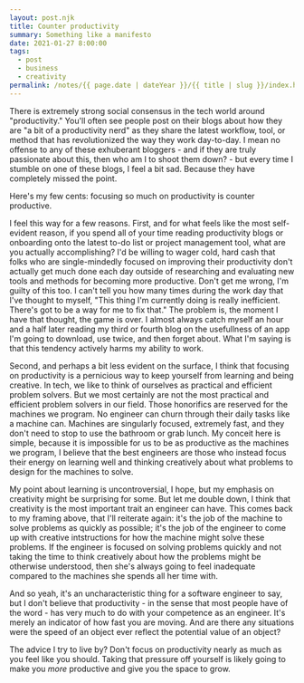 ```yaml
---
layout: post.njk
title: Counter productivity
summary: Something like a manifesto
date: 2021-01-27 8:00:00
tags:
  - post
  - business
  - creativity
permalink: /notes/{{ page.date | dateYear }}/{{ title | slug }}/index.html
---
```


There is extremely strong social consensus in the tech world around "productivity." You'll often see people post on their blogs about how they are "a bit of a productivity nerd" as they share the latest workflow, tool, or method that has revolutionized the way they work day-to-day. I mean no offense to any of these exhuberant bloggers - and if they are truly passionate about this, then who am I to shoot them down? - but every time I stumble on one of these blogs, I feel a bit sad. Because they have completely missed the point.

Here's my few cents: focusing so much on productivity is counter productive. 

I feel this way for a few reasons. First, and for what feels like the most self-evident reason, if you spend all of your time reading productivity blogs or onboarding onto the latest to-do list or project management tool, what are you actually accomplishing? I'd be willing to wager cold, hard cash that folks who are single-mindedly focused on improving their productivity don't actually get much done each day outside of researching and evaluating new tools and methods for becoming more productive. Don't get me wrong, I'm guilty of this too. I can't tell you how many times during the work day that I've thought to myself, "This thing I'm currently doing is really inefficient. There's got to be a way for me to fix that." The problem is, the moment I have that thought, the game is over. I almost always catch myself an hour and a half later reading my third or fourth blog on the usefullness of an app I'm going to download, use twice, and then forget about. What I'm saying is that this tendency actively harms my ability to work.

Second, and perhaps a bit less evident on the surface, I think that focusing on productivity is a pernicious way to keep yourself from learning and being creative. In tech, we like to think of ourselves as practical and efficient problem solvers. But we most certainly are not the most practical and efficient problem solvers in our field. Those honorifics are reserved for the machines we program. No engineer can churn through their daily tasks like a machine can. Machines are singularly focused, extremely fast, and they don't need to stop to use the bathroom or grab lunch. My conceit here is simple, because it is impossible for us to be as productive as the machines we program, I believe that the best engineers are those who instead focus their energy on learning well and thinking creatively about what problems to design for the machines to solve. 

My point about learning is uncontroversial, I hope, but my emphasis on creativity might be surprising for some. But let me double down, I think that creativity is the most important trait an engineer can have. This comes back to my framing above, that I'll reiterate again: it's the job of the machine to solve problems as quickly as possible; it's the job of the engineer to come up with creative intstructions for how the machine might solve these problems. If the engineer is focused on solving problems quickly and not taking the time to think creatively about how the problems might be otherwise understood, then she's always going to feel inadequate compared to the machines she spends all her time with.

And so yeah, it's an uncharacteristic thing for a software engineer to say, but I don't believe that productivity - in the sense that most people have of the word - has very much to do with your competence as an engineer. It's merely an indicator of how fast you are moving. And are there any situations were the speed of an object ever reflect the potential value of an object?

The advice I try to live by? Don't focus on productivity nearly as much as you feel like you should. Taking that pressure off yourself is likely going to make you _more_ productive and give you the space to grow.